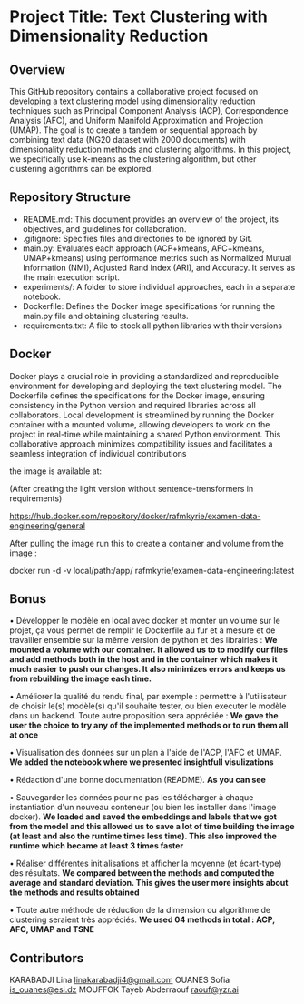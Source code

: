 # Project Title: Text Clustering with Dimensionality Reduction
## Overview
This GitHub repository contains a collaborative project focused on developing a text clustering model using dimensionality reduction techniques such as Principal Component Analysis (ACP), Correspondence Analysis (AFC), and Uniform Manifold Approximation and Projection (UMAP). The goal is to create a tandem or sequential approach by combining text data (NG20 dataset with 2000 documents) with dimensionality reduction methods and clustering algorithms. In this project, we specifically use k-means as the clustering algorithm, but other clustering algorithms can be explored.

## Repository Structure
- README.md: This document provides an overview of the project, its objectives, and guidelines for collaboration.
- .gitignore: Specifies files and directories to be ignored by Git.
- main.py: Evaluates each approach (ACP+kmeans, AFC+kmeans, UMAP+kmeans) using performance metrics such as Normalized Mutual Information (NMI), Adjusted Rand Index (ARI), and Accuracy. It serves as the main execution script.
- experiments/: A folder to store individual approaches, each in a separate notebook.
- Dockerfile: Defines the Docker image specifications for running the main.py file and obtaining clustering results.
- requirements.txt: A file to stock all python libraries with their versions

## Docker
Docker plays a crucial role in providing a standardized and reproducible environment for developing and deploying the text clustering model. The Dockerfile defines the specifications for the Docker image, ensuring consistency in the Python version and required libraries across all collaborators. Local development is streamlined by running the Docker container with a mounted volume, allowing developers to work on the project in real-time while maintaining a shared Python environment. This collaborative approach minimizes compatibility issues and facilitates a seamless integration of individual contributions

the image is available at: 

(After creating the light version without sentence-trensformers in requirements)

https://hub.docker.com/repository/docker/rafmkyrie/examen-data-engineering/general

After pulling the image run this to create a container and volume from the image : 

docker run -d -v local/path:/app/ rafmkyrie/examen-data-engineering:latest

## Bonus
• Développer le modèle en local avec docker et monter un volume sur le projet, ça vous permet de remplir le Dockerfile au fur et à mesure et de travailler ensemble sur la même version de python et des librairies : **We mounted a volume with our container. It allowed us to to modify our files and add methods both in the host and in the container which makes it much easier to push our changes. It also minimizes errors and keeps us from rebuilding the image each time.**

• Améliorer la qualité du rendu final, par exemple : permettre à l'utilisateur de choisir le(s) modèle(s) qu'il souhaite tester, ou bien executer le modèle dans un backend. Toute autre proposition sera appréciée : **We gave the user the choice to try any of the implemented methods or to run them all at once**

• Visualisation des données sur un plan à l'aide de l'ACP, l'AFC et UMAP. **We added the notebook where we presented insightfull visulizations**

• Rédaction d'une bonne documentation (README). **As you can see**

• Sauvegarder les données pour ne pas les télécharger à chaque instantiation d'un nouveau conteneur (ou bien les installer dans l'image docker). **We loaded and saved the embeddings and labels that we got from the model and this allowed us to save a lot of time building the image (at least  and also the runtime times less time). This also improved the runtime which became at least 3 times faster**

• Réaliser différentes initialisations et afficher la moyenne (et écart-type) des résultats. **We compared between  the methods and computed the average and standard deviation. This gives the user more insights about the methods and results obtained**

• Toute autre méthode de réduction de la dimension ou algorithme de clustering seraient très appréciés. **We used 04 methods in total : ACP, AFC, UMAP and TSNE**

## Contributors
KARABADJI Lina linakarabadji4@gmail.com
OUANES Sofia is_ouanes@esi.dz
MOUFFOK Tayeb Abderraouf raouf@yzr.ai
